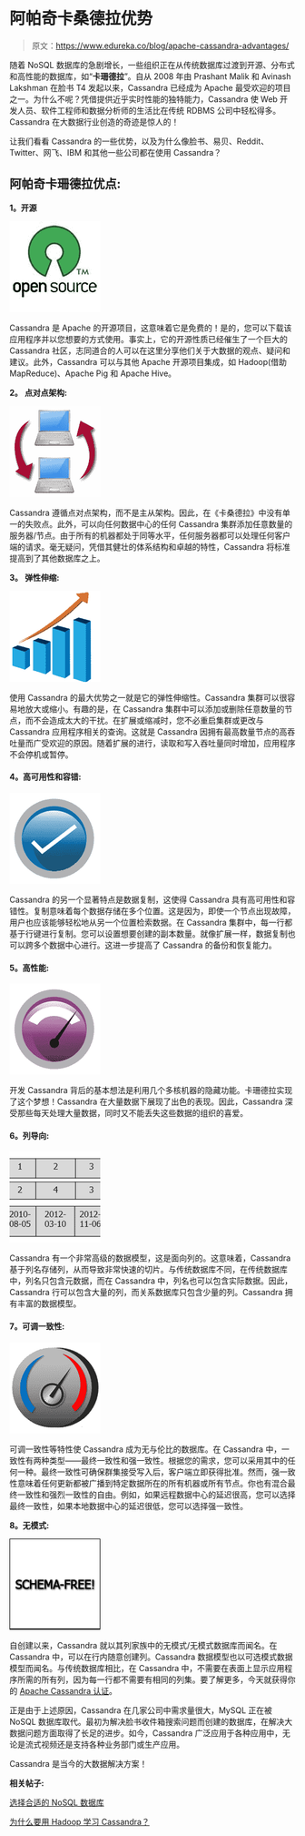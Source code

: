 # 阿帕奇卡桑德拉优势

> 原文：<https://www.edureka.co/blog/apache-cassandra-advantages/>

随着 NoSQL 数据库的急剧增长，一些组织正在从传统数据库过渡到开源、分布式和高性能的数据库，如“**卡珊德拉**”。自从 2008 年由 Prashant Malik 和 Avinash Lakshman 在脸书 T4 发起以来，Cassandra 已经成为 Apache 最受欢迎的项目之一。为什么不呢？凭借提供近乎实时性能的独特能力，Cassandra 使 Web 开发人员、软件工程师和数据分析师的生活比在传统 RDBMS 公司中轻松得多。Cassandra 在大数据行业创造的奇迹是惊人的！

让我们看看 Cassandra 的一些优势，以及为什么像脸书、易贝、Reddit、Twitter、网飞、IBM 和其他一些公司都在使用 Cassandra？

## **阿帕奇卡珊德拉优点:**

**1。开源**

[![Open-source feature in Cassandra](img/2b2defcec9511169eb98a3a9a638ed37.png "Open-source feature in Cassandra")](https://cdn.edureka.co/blog/wp-content/uploads/2013/10/cassandra-advimg2.jpg)

Cassandra 是 Apache 的开源项目，这意味着它是免费的！是的，您可以下载该应用程序并以您想要的方式使用。事实上，它的开源性质已经催生了一个巨大的 Cassandra 社区，志同道合的人可以在这里分享他们关于大数据的观点、疑问和建议。此外，Cassandra 可以与其他 Apache 开源项目集成，如 Hadoop(借助 MapReduce)、Apache Pig 和 Apache Hive。

**2。** **点对点架构:**

[![Peer-to-peer architecture in Cassandra](img/a9f7ec46501011cf9e199eaa7ef2c65b.png "Peer-to-peer architecture in Cassandra")](https://cdn.edureka.co/blog/wp-content/uploads/2013/10/cassandra-advimg3.png)

Cassandra 遵循点对点架构，而不是主从架构。因此，在《卡桑德拉》中没有单一的失败点。此外，可以向任何数据中心的任何 Cassandra 集群添加任意数量的服务器/节点。由于所有的机器都处于同等水平，任何服务器都可以处理任何客户端的请求。毫无疑问，凭借其健壮的体系结构和卓越的特性，Cassandra 将标准提高到了其他数据库之上。

**3。** **弹性伸缩:**

[![Elastic Scalability in Cassandra](img/641a70116678e85164081e354456bcb0.png "Elastic Scalability in Cassandra")](https://cdn.edureka.co/blog/wp-content/uploads/2013/10/cassandra-advimg4.png)

使用 Cassandra 的最大优势之一就是它的弹性伸缩性。Cassandra 集群可以很容易地放大或缩小。有趣的是，在 Cassandra 集群中可以添加或删除任意数量的节点，而不会造成太大的干扰。在扩展或缩减时，您不必重启集群或更改与 Cassandra 应用程序相关的查询。这就是 Cassandra 因拥有最高数量节点的高吞吐量而广受欢迎的原因。随着扩展的进行，读取和写入吞吐量同时增加，应用程序不会停机或暂停。

#### **4。高可用性和容错:**

[![High Availability & Fault Tolerance in Cassandra](img/d2c747271e81f4f463f3ab12766be795.png "High Availability & Fault Tolerance in Cassandra")](https://cdn.edureka.co/blog/wp-content/uploads/2013/10/cassandra-advimg5.png)

Cassandra 的另一个显著特点是数据复制，这使得 Cassandra 具有高可用性和容错性。复制意味着每个数据存储在多个位置。这是因为，即使一个节点出现故障，用户也应该能够轻松地从另一个位置检索数据。在 Cassandra 集群中，每一行都基于行键进行复制。您可以设置想要创建的副本数量。就像扩展一样，数据复制也可以跨多个数据中心进行。这进一步提高了 Cassandra 的备份和恢复能力。

#### **5。高性能:**

[![High Performance in Cassandra](img/608e15731ec6cd5b084181347e309d25.png "High Performance in Cassandra")](https://cdn.edureka.co/blog/wp-content/uploads/2013/10/cassandra-advimg6.png)

开发 Cassandra 背后的基本想法是利用几个多核机器的隐藏功能。卡珊德拉实现了这个梦想！Cassandra 在大量数据下展现了出色的表现。因此，Cassandra 深受那些每天处理大量数据，同时又不能丢失这些数据的组织的喜爱。

#### **6。列导向:**

[![Column Oriented Feature in Cassandra](img/ad26b78601ce231d68d23df9a92905bc.png "Column Oriented Feature in Cassandra")](https://cdn.edureka.co/blog/wp-content/uploads/2013/10/cassandra-advimg7.png)

Cassandra 有一个非常高级的数据模型，这是面向列的。这意味着，Cassandra 基于列名存储列，从而导致非常快速的切片。与传统数据库不同，在传统数据库中，列名只包含元数据，而在 Cassandra 中，列名也可以包含实际数据。因此，Cassandra 行可以包含大量的列，而关系数据库只包含少量的列。Cassandra 拥有丰富的数据模型。

#### **7。可调一致性:**

[![Tunable Consistency in Cassandra](img/d7fd09983c7e0ab1d095a3be808f41fd.png "Tunable Consistency in Cassandra")](https://cdn.edureka.co/blog/wp-content/uploads/2013/10/cassandra-advimg8.png)

可调一致性等特性使 Cassandra 成为无与伦比的数据库。在 Cassandra 中，一致性有两种类型——最终一致性和强一致性。根据您的需求，您可以采用其中的任何一种。最终一致性可确保群集接受写入后，客户端立即获得批准。然而，强一致性意味着任何更新都被广播到特定数据所在的所有机器或所有节点。你也有混合最终一致性和强烈一致性的自由。例如，如果远程数据中心的延迟很高，您可以选择最终一致性，如果本地数据中心的延迟很低，您可以选择强一致性。

**8。无模式:**

[![Schema-free feature in Cassandra](img/6ceee14f9ab050bed6b04300bb7d486f.png "Schema-free feature in Cassandra")](https://cdn.edureka.co/blog/wp-content/uploads/2013/10/cassandra-advimg9.png)

自创建以来，Cassandra 就以其列家族中的无模式/无模式数据库而闻名。在 Cassandra 中，可以在行内随意创建列。Cassandra 数据模型也以可选模式数据模型而闻名。与传统数据库相比，在 Cassandra 中，不需要在表面上显示应用程序所需的所有列，因为每一行都不需要有相同的列集。要了解更多，今天就获得你的 [Apache Cassandra 认证](https://www.edureka.co/cassandra)。

正是由于上述原因，Cassandra 在几家公司中需求量很大，MySQL 正在被 NoSQL 数据库取代。最初为解决脸书收件箱搜索问题而创建的数据库，在解决大数据问题方面取得了长足的进步。如今，Cassandra 广泛应用于各种应用中，无论是流式视频还是支持各种业务部门或生产应用。

Cassandra 是当今的大数据解决方案！

**相关帖子:**

[选择合适的 NoSQL 数据库](https://www.edureka.co/blog/choosing-the-right-nosql-database/ "Choosing the Right NoSQL Database")

[为什么要用 Hadoop 学习 Cassandra？](https://www.edureka.co/blog/why-learn-cassandra-with-hadoop/ "Why Learn Cassandra with Hadoop??")